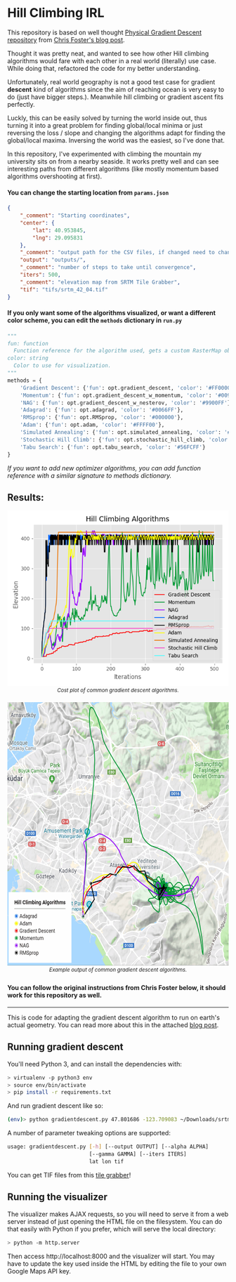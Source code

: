 Hill Climbing IRL
=========================

This repository is based on well thought [Physical Gradient Descent repository](https://github.com/chrisfosterelli/physical-gradient-descent) from [Chris Foster's blog post](https://fosterelli.co/executing-gradient-descent-on-the-earth).

Thought it was pretty neat, and wanted to see how other Hill climbing algorithms would fare with each other in a real world (literally) use case. While doing that, refactored the code for my better understanding.

Unfortunately, real world geography is not a good test case for gradient **descent** kind of algorithms since the aim of reaching ocean is very easy to do (just have bigger steps.). Meanwhile hill climbing or gradient ascent fits perfectly.

Luckly, this can be easily solved by turning the world inside out, thus turning it into a great problem for finding global/local minima or just reversing the loss / slope and changing the algorithms adapt for finding the global/local maxima. Inversing the world was the easiest, so I've done that.

In this repository, I've experimented with climbing the mountain my university sits on from a nearby seaside. It works pretty well and can see interesting paths from different algorithms (like mostly momentum based algorithms overshooting at first).

#### You can change the starting location from `params.json`

```json
{
    "_comment": "Starting coordinates",
    "center": {
        "lat": 40.953845,
        "lng": 29.095831
    },
    "_comment": "output path for the CSV files, if changed need to change visualizer.html too",
    "output": "outputs/",
    "_comment": "number of steps to take until convergence",
    "iters": 500,
    "_comment": "elevation map from SRTM Tile Grabber",
    "tif": "tifs/srtm_42_04.tif"
}
```
#### If you only want some of the algorithms visualized, or want a different color scheme, you can edit the `methods` dictionary in `run.py`

```python
"""
fun: function
  Function reference for the algorithm used, gets a custom RasterMap object, start coordinates and hyperparameters
color: string
  Color to use for visualization.
"""
methods = {
    'Gradient Descent': {'fun': opt.gradient_descent, 'color': '#FF0000'},
    'Momentum': {'fun': opt.gradient_descent_w_momentum, 'color': '#009933'},
    'NAG': {'fun': opt.gradient_descent_w_nesterov, 'color': '#9900FF'},
    'Adagrad': {'fun': opt.adagrad, 'color': '#0066FF'},
    'RMSprop': {'fun': opt.RMSprop, 'color': '#000000'},
    'Adam': {'fun': opt.adam, 'color': '#FFFF00'},
    'Simulated Annealing': {'fun': opt.simulated_annealing, 'color': '#ED7504'},
    'Stochastic Hill Climb': {'fun': opt.stochastic_hill_climb, 'color': '#F442C5'},
    'Tabu Search': {'fun': opt.tabu_search, 'color': '#56FCFF'}
}
```

*If you want to add new optimizer algorithms, you can add function reference with a similar signature to methods dictionary.*

## Results:

<p align="center">
  <img src="https://raw.githubusercontent.com/umutto/Hill-Climbing-IRL/master/Cost_Plot.png" alt="Hill Climbing From Bostanci"  height="400" width="600"/>  
  </br>
  <sup><i>Cost plot of common gradient descent algorithms.</i></sup>
</p>  

<p align="center">
  <img src="https://raw.githubusercontent.com/umutto/Hill-Climbing-IRL/master/src/srtm_42_04.gif" alt="Hill Climbing From Bostanci"  height="600" width="600"/>  
  </br>
  <sup><i>Example output of common gradient descent algorithms.</i></sup>
</p>  


#### You can follow the original instructions from Chris Foster below, it should work for this repository as well.  
---


This is code for adapting the gradient descent algorithm to run on earth's 
actual geometry. You can read more about this in the attached [blog post].

## Running gradient descent

You'll need Python 3, and can install the dependencies with:

```bash
> virtualenv -p python3 env
> source env/bin/activate
> pip install -r requirements.txt
```

And run gradient descent like so:

```bash
(env)> python gradientdescent.py 47.801686 -123.709083 ~/Downloads/srtm_12_03/srtm_12_03.tif
```

A number of parameter tweaking options are supported:

```bash
usage: gradientdescent.py [-h] [--output OUTPUT] [--alpha ALPHA]
                          [--gamma GAMMA] [--iters ITERS]
                          lat lon tif
```

You can get TIF files from this [tile grabber]!

## Running the visualizer

The visualizer makes AJAX requests, so you will need to serve it from a web
server instead of just opening the HTML file on the filesystem. You can do that
easily with Python if you prefer, which will serve the local directory:

```bash
> python -m http.server
```

Then access http://localhost:8000 and the visualizer will start. You may have to
update the key used inside the HTML by editing the file to your own Google Maps
API key.

[tile grabber]: http://dwtkns.com/srtm/
[blog post]: https://fosterelli.co/executing-gradient-descent-on-the-earth

